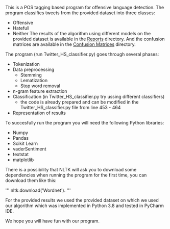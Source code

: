 This is a POS tagging based program for offensive language detection.
The program classifies tweets from the provided dataset into three classes:
  - Offensive
  - Hatefull
  - Neither
The results of the algorithm using different models on the provided dataset is available in the [Reports](Reports/) directory.
And the confusion matrices are available in the [Confusion Matrices](Reports/) directory.

The program (run Twitter_HS_classifier.py) goes through several phases:
  - Tokenization
  - Data preprocessing
    -  Stemming
    -  Lematization
    -  Stop word removal
  - n-gram feature extraction
  - Classification (in Twitter_HS_classifier.py try ussing different classifiers)
    - the code is already prepared and can be modified in the Twitter_HS_classifier.py file from line 453 - 464
  - Representation of results

To succesfully run the program you will need the following Python libraries:
  - Numpy
  - Pandas
  - Scikit Learn
  - vaderSentiment
  - textstat
  - matplotlib

There is a possibility that NLTK will ask you to download some dependencies when running the program for the first time, you can download them like this: 

'''
nltk.download('Wordnet').
'''

For the provided results we used the provided dataset on which we used our algorithm which was implemented in Python 3.8 and tested in PyCharm IDE.

We hope you will have fun with our program.
